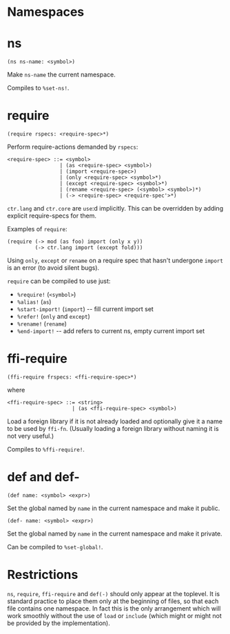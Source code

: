 # Namespaces

# ns

    (ns ns-name: <symbol>)

Make `ns-name` the current namespace.

Compiles to `%set-ns!`.

# require

    (require rspecs: <require-spec>*)

Perform require-actions demanded by `rspecs`:

    <require-spec> ::= <symbol>
                     | (as <require-spec> <symbol>)
                     | (import <require-spec>)
                     | (only <require-spec> <symbol>*)
                     | (except <require-spec> <symbol>*)
                     | (rename <require-spec> (<symbol> <symbol>)*)
                     | (-> <require-spec> <require-spec'>*)

`ctr.lang` and `ctr.core` are `use`:d implicitly. This can be overridden by
adding explicit require-specs for them.

Examples of `require`:

    (require (-> mod (as foo) import (only x y))
             (-> ctr.lang import (except fold)))

Using `only`, `except` or `rename` on a require spec that hasn't undergone `import`
is an error (to avoid silent bugs).

`require` can be compiled to use just:

* `%require!` (`<symbol>`)
* `%alias!` (`as`)
* `%start-import!` (`import`) -- fill current import set
* `%refer!` (`only` and `except`)
* `%rename!` (`rename`)
* `%end-import!` -- add refers to current ns, empty current import set

# ffi-require

    (ffi-require frspecs: <ffi-require-spec>*)

where

    <ffi-require-spec> ::= <string>
                         | (as <ffi-require-spec> <symbol>)

Load a foreign library if it is not already loaded and optionally give it a name
to be used by `ffi-fn`. (Usually loading a foreign library without naming it is
not very useful.)

Compiles to `%ffi-require!`.

# def and def-

    (def name: <symbol> <expr>)

Set the global named by `name` in the current namespace and make it public.

    (def- name: <symbol> <expr>)

Set the global named by `name` in the current namespace and make it private.

Can be compiled to `%set-global!`.

# Restrictions

`ns`, `require`, `ffi-require` and `def(-)` should only appear at the toplevel. It is
standard practice to place them only at the beginning of files, so that each file
contains one namespace. In fact this is the only arrangement which will work
smoothly without the use of `load` or `include` (which might or might not be
provided by the implementation).
